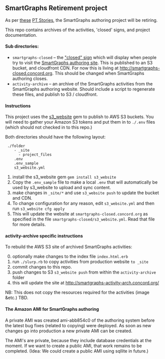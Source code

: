 ## SmartGraphs Retirement project


As per [these](https://www.pivotaltracker.com/story/show/85955588)
[PT Stories](https://www.pivotaltracker.com/story/show/85955790), the SmartGraphs authoring project will be retiring.

This repo contains archives of the activities, 'closed' signs, and project documentation.

#### Sub directories:

* `smartgraphs-closed` – the ["closed" sign](https://www.pivotaltracker.com/story/show/85955588) which will display when people try to visit the [SmartGraphs authoring site](smartgraphs-authoring.concord.org). This is published to an S3 bucket, and cloudfront CDN. For now this is living at http://smartgraphs-closed.concord.org. This should be changed when SmartGraphs authoring closes.
* `activity-archive` – an archive of the SmartGraphs activities from the SmartGraphs authoring website. Should include a script to regenerate these files, and publish to S3 / cloudfront.

#### Instructions

This project uses the [s3_website](https://github.com/laurilehmijoki/s3_website) gem to publish to AWS S3 buckets.  You will need to gather your Amazon S3 tokens and put them in to `./.env` files (which should not checked in to this repo.)

Both directories should have the following layout:

     ./folder
        - _site
          - project_files
        .env
        .env_sample
        s3_website.yml

1. install the s3_website gem `gem install s3_website`
2. Copy the `.env_sample` file to make a local `.env` that will automatically be used by s3_website to upload and sync content.
3. make changes in `_site/*` and use `s3_website push` to update the bucket and CDN.
4. To change configuration for any reason, edit `s3_website.yml` and then run `s3_website cfg apply`
5. This will update the website at `smartgraphs-closed.concord.org` as specified
in the file `smartgraphs-closed/s3_website.yml`. Read that file for more details.

#### activity-archive specific instructions

To rebuild the AWS S3 site of archived SmartGraphs activities:

0. optionally make changes to the index file `index.html.erb`
1. run `./slurp.rb` to copy activities from production website `to _site`
2. commit changes to this repo.
3. push changes to S3 `s3_website push` from within the `activity-archive` folder
4. this will update the site at http://smartgraphs-activity-arch.concord.org/

NB: This does not copy the resources required for the activities (image &etc.)
TBD.

#### The Amazon AMI for SmartGraphs authoring

A private AMI was created ami-abb854c0 of the authoring system before the latest
bug fixes (related to copying) were deployed. As soon as new changes go into
production a new private AMI can be created.

The AMI's are private, because they include database credentials at the moment.
If we want to create a public AMI, that work remains to be completed.
(Idea: We could create a public AMI using sqllite in future.)
